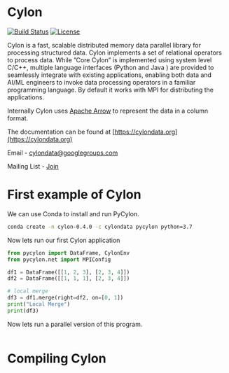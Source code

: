 # Cylon

[![Build Status](https://travis-ci.org/cylondata/cylon.svg?branch=master)](https://travis-ci.org/cylondata/cylon)
[![License](http://img.shields.io/:license-Apache%202-blue.svg)](https://github.com/cylondata/cylon/blob/master/LICENSE)

Cylon is a fast, scalable distributed memory data parallel library
for processing structured data. Cylon implements a set of relational operators to process data.
While ”Core  Cylon” is implemented using system level C/C++, multiple language interfaces
(Python  and  Java ) are provided to seamlessly integrate with existing applications, enabling
both data and AI/ML engineers to invoke data processing operators in a familiar programming language.
By default it works with MPI for distributing the applications.

Internally Cylon uses [Apache Arrow](https://arrow.apache.org/) to represent the data in a column format.

The documentation can be found at [https://cylondata.org](https://cylondata.org)

Email - [cylondata@googlegroups.com](mailto:cylondata@googlegroups.com)

Mailing List - [Join](https://groups.google.com/forum/#!forum/cylondata/join)

# First example of Cylon

We can use Conda to install and run PyCylon. 

```bash
conda create -n cylon-0.4.0 -c cylondata pycylon python=3.7
```

Now lets run our first Cylon application

```python
from pycylon import DataFrame, CylonEnv
from pycylon.net import MPIConfig

df1 = DataFrame([[1, 2, 3], [2, 3, 4]])
df2 = DataFrame([[1, 1, 1], [2, 3, 4]])

# local merge
df3 = df1.merge(right=df2, on=[0, 1])
print("Local Merge")
print(df3)
```

Now lets run a parallel version of this program.

```python

```

# Compiling Cylon


